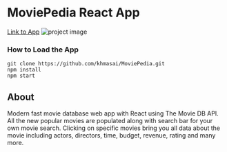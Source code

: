 # MoviePedia React App
[Link to App](https://khush-moviepedia.netlify.app)
![project image](https://github.com/khmasai/MoviePedia/blob/main/image/Screenshot%202022-01-03%20at%201.20.06%20PM.png)

### How to Load the App
```
git clone https://github.com/khmasai/MoviePedia.git
npm install
npm start
```
## About
Modern fast movie database web app with React using The Movie DB API. 
All the new popular movies are populated along with search bar for your own movie search. 
Clicking on specific movies bring you all data about the movie including actors, directors, time, budget, revenue, rating and many more.
